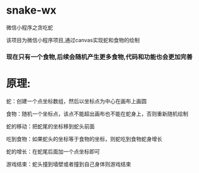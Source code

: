 # snake-wx
微信小程序之贪吃蛇

该项目为微信小程序项目,通过canvas实现蛇和食物的绘制

### 现在只有一个食物,后续会随机产生更多食物,代码和功能也会更加完善

# 原理:
蛇：创建一个点坐标数组，然后以坐标点为中心在画布上画圆

食物：随机一个坐标点，该点不能超出画布也不能在蛇身上，否则重新随机绘制

蛇的移动：把蛇尾的坐标移到蛇头前面

吃到食物：如果蛇头的坐标等于食物的坐标，则蛇吃到食物蛇身增长

蛇的增长：在蛇尾后面加一个点坐标即可

游戏结束：蛇头撞到墙壁或者撞到自己身体则游戏结束
